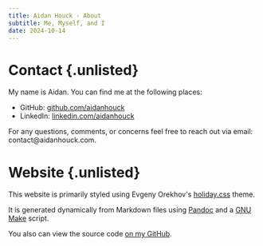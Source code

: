 ```yaml
---
title: Aidan Houck - About
subtitle: Me, Myself, and I
date: 2024-10-14
---
```


# Contact {.unlisted}
My name is Aidan. You can find me at the following places:
<ul>
	<li>
		GitHub: <a href="https://github.com/aidanhouck/">github.com/aidanhouck</a>
	</li>
	<li>
		LinkedIn: <a href="https://linkedin.com/aidanhouck/">linkedin.com/aidanhouck</a>
	</li>
</ul>

For any questions, comments, or concerns feel free to reach out via email: cont<!--abc-->act@aidanh<!--xyz-->ouck.<!--123-->com.

# Website {.unlisted}
This website is primarily styled using Evgeny Orekhov's [holiday.css](https://github.com/EvgenyOrekhov/holiday.css) theme.

It is generated dynamically from Markdown files using [Pandoc](https://pandoc.org) and a [GNU Make](https://gnu.org/software/make) script.

You also can view the source code [on my GitHub](https://github.com/AidanHouck/website). 

